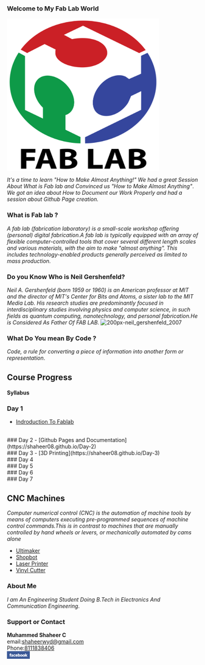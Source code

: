 ###                                         Welcome to My Fab Lab World
<img src="fab.png" height="400" width="400" align="middle">

_It's a time to learn "How to Make Almost Anything!"_
_We had a great Session About What is Fab lab and Convinced us "How to Make Almost Anything"_.
_We got an idea about How to Document our Work Properly and had a session about Github Page creation._


### What is Fab lab ?
_A fab lab (fabrication laboratory) is a small-scale workshop offering (personal) digital fabrication.A fab lab is typically equipped with an array of flexible computer-controlled tools that cover several different length scales and various materials, with the aim to make "almost anything". This includes technology-enabled products generally perceived as limited to mass production._
### Do you Know Who is  Neil Gershenfeld?
_Neil A. Gershenfeld (born 1959 or 1960) is an American professor at MIT and the director of MIT's Center for Bits and Atoms, a sister lab to the MIT Media Lab. His research studies are predominantly focused in interdisciplinary studies involving physics and computer science, in such fields as quantum computing, nanotechnology, and personal fabrication.He is Considered As Father Of FAB LAB._
![200px-neil_gershenfeld_2007](https://user-images.githubusercontent.com/30692774/28935753-2f5e0fc2-78a3-11e7-95d1-4183b256a833.jpg)

### What Do You mean By Code ?
_Code, a rule for converting a piece of information into another form or representation_.
## Course Progress
#### Syllabus
### Day 1
- [Indroduction To Fablab](https://shaheer08.github.io/Day-1)
<br>
### Day 2
- [Github Pages and Documentation](https://shaheer08.github.io/Day-2)
<br>
### Day 3
- [3D Printing](https://shaheer08.github.io/Day-3)
<br>
### Day 4
<br>
### Day 5
<br>
### Day 6
<br>
### Day 7
<br>

## CNC Machines
_Computer numerical control (CNC) is the automation of machine tools by means of computers executing pre-programmed sequences of machine control commands.This is in contrast to machines that are manually controlled by hand wheels or levers, or mechanically automated by cams alone_
<br>
- [Ultimaker](https://shaheer08.github.io/ultimaker)
- [Shopbot](https://shaheer08.github.io/ultimaker)
- [Laser Printer](https://shaheer08.github.io/ultimaker)
- [Vinyl Cutter](https://shaheer08.github.io/ultimaker)


### About Me
_I am An Engineering Student Doing B.Tech in Electronics And Communication Engineering_.
### Support or Contact
**Muhammed Shaheer C**
<br>
email:shaheerwyd@gmail.com
<br>
Phone:<u>8111838406</u>
<br>
[<img src="facebook.jpg" height="20" width="60">](https://m.facebook.com/shaheerkbd?refid=46&tsid&fref=search)
